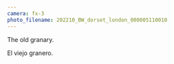 ```yaml
---
camera: fx-3
photo_filename: 202210_BW_dorset_london_000005110010
---
```


The old granary.

El viejo granero.